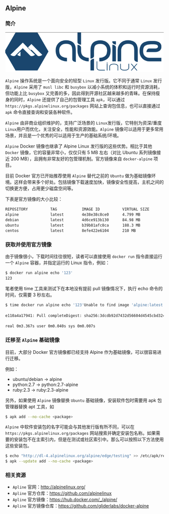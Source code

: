 ## Alpine

### 简介

![Apline Linux 操作系统](_images/alpinelinux-logo.png)

`Alpine` 操作系统是一个面向安全的轻型 `Linux` 发行版。它不同于通常 `Linux` 发行版，`Alpine` 采用了 `musl libc` 和 `busybox` 以减小系统的体积和运行时资源消耗，但功能上比 `busybox` 又完善的多，因此得到开源社区越来越多的青睐。在保持瘦身的同时，`Alpine` 还提供了自己的包管理工具 `apk`，可以通过 `https://pkgs.alpinelinux.org/packages` 网站上查询包信息，也可以直接通过 `apk` 命令直接查询和安装各种软件。

`Alpine` 由非商业组织维护的，支持广泛场景的 `Linux`发行版，它特别为资深/重度`Linux`用户而优化，关注安全，性能和资源效能。`Alpine` 镜像可以适用于更多常用场景，并且是一个优秀的可以适用于生产的基础系统/环境。

`Alpine` Docker 镜像也继承了 Alpine Linux 发行版的这些优势。相比于其他 `Docker` 镜像，它的容量非常小，仅仅只有 5 MB 左右（对比 Ubuntu 系列镜像接近 200 MB），且拥有非常友好的包管理机制。官方镜像来自 `docker-alpine` 项目。

目前 Docker 官方已开始推荐使用 `Alpine` 替代之前的 `Ubuntu` 做为基础镜像环境。这样会带来多个好处。包括镜像下载速度加快，镜像安全性提高，主机之间的切换更方便，占用更少磁盘空间等。

下表是官方镜像的大小比较：

```sh
REPOSITORY          TAG           IMAGE ID          VIRTUAL SIZE
alpine              latest        4e38e38c8ce0      4.799 MB
debian              latest        4d6ce913b130      84.98 MB
ubuntu              latest        b39b81afc8ca      188.3 MB
centos              latest        8efe422e6104      210 MB
```

### 获取并使用官方镜像

由于镜像很小，下载时间往往很短，读者可以直接使用 `docker run` 指令直接运行一个 `Alpine` 容器，并指定运行的 Linux 指令，例如：

```sh
$ docker run alpine echo '123'
123
```

笔者使用 time 工具来测试下在本地没有提前 pull 镜像情况下，执行 echo 命令的时间，仅需要 3 秒左右。

```sh
$ time docker run alpine echo '123'Unable to find image 'alpine:latest' locallylatest: Pulling from library/alpine

e110a4a17941: Pull completeDigest: sha256:3dcdb92d7432d56604d4545cbd324b14e647b313626d99b889d0626de158f73aStatus: Downloaded newer image for alpine:latest123

real 0m3.367s user 0m0.040s sys 0m0.007s
```

### 迁移至 `Alpine` 基础镜像

目前，大部分 Docker 官方镜像都已经支持 Alpine 作为基础镜像，可以很容易进行迁移。

例如：

* ubuntu/debian -> alpine
* python:2.7 -> python:2.7-alpine
* ruby:2.3 -> ruby:2.3-alpine

另外，如果使用 `Alpine` 镜像替换 `Ubuntu` 基础镜像，安装软件包时需要用 apk 包管理器替换 apt 工具，如

```sh
$ apk add --no-cache <package>
```

`Alpine` 中软件安装包的名字可能会与其他发行版有所不同，可以在 `https://pkgs.alpinelinux.org/packages` 网站搜索并确定安装包名称。如果需要的安装包不在主索引内，但是在测试或社区索引中。那么可以按照以下方法使用这些安装包。

```sh
$ echo "http://dl-4.alpinelinux.org/alpine/edge/testing" >> /etc/apk/repositories
$ apk --update add --no-cache <package>
```

### 相关资源

* `Apline` 官网：http://alpinelinux.org/
* `Apline` 官方仓库：https://github.com/alpinelinux
* `Apline` 官方镜像：https://hub.docker.com/_/alpine/
* `Apline` 官方镜像仓库：https://github.com/gliderlabs/docker-alpine
